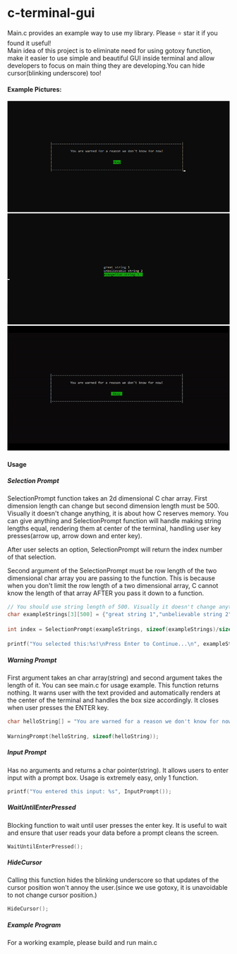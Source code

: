 # c-terminal-gui
Main.c provides an example way to use my library. Please ⭐ star it if you found it useful!<br>
Main idea of this project is to eliminate need for using gotoxy function, make it easier to use simple and beautiful GUI inside terminal and allow developers to focus on main thing they are developing.You can hide cursor(blinking underscore) too!
#### Example Pictures:
![warning-prompt](./warning-prompt-example.png)
![selection-prompt](./selection-prompt-example.png)
![usage-gif-and-input-prompt](./input-prompt-example.gif)

#### Usage

##### Selection Prompt

SelectionPrompt function takes an 2d dimensional C char array. First dimension length can change but second dimension length must be 500. Visually it doesn't change anything, it is about how C reserves memory. You can give anything and SelectionPrompt function will handle making string lengths equal, rendering them at center of the terminal, handling user key presses(arrow up, arrow down and enter key).

After user selects an option, SelectionPrompt will return the index number of that selection.

Second argument of the SelectionPrompt must be row length of the two dimensional char array you are passing to the function. This is because when you don't limit the row length of a two dimensional array, C cannot know the length of that array AFTER you pass it down to a function.

```C
// You should use string length of 500. Visually it doesn't change anything.
char exampleStrings[3][500] = {"great string 1","unbelievable string 2","evangelion string 3"};

int index = SelectionPrompt(exampleStrings, sizeof(exampleStrings)/sizeof(exampleStrings[0]));

printf("You selected this:%s!\nPress Enter to Continue...\n", exampleStrings[index]);
```

##### Warning Prompt

First argument takes an char array(string) and second argument takes the length of it. You can see main.c for usage example. This function returns nothing. It warns user with the text provided and automatically renders at the center of the terminal and handles the box size accordingly. It closes when user presses the ENTER key.

```C
char helloString[] = "You are warned for a reason we don't know for now!";

WarningPrompt(helloString, sizeof(helloString));
```

##### Input Prompt

Has no arguments and returns a char pointer(string). It allows users to enter input with a prompt box. Usage is extremely easy, only 1 function.

```C
printf("You entered this input: %s", InputPrompt());
```

##### WaitUntilEnterPressed

Blocking function to wait until user presses the enter key. It is useful to wait and ensure that user reads your data before a prompt cleans the screen.

```C
WaitUntilEnterPressed();
```

##### HideCursor

Calling this function hides the blinking underscore so that updates of the cursor position won't annoy the user.(since we use gotoxy, it is unavoidable to not change cursor position.)

```C
HideCursor();
```

##### Example Program

For a working example, please build and run main.c
